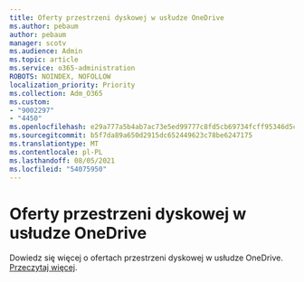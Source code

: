 ```yaml
---
title: Oferty przestrzeni dyskowej w usłudze OneDrive
ms.author: pebaum
author: pebaum
manager: scotv
ms.audience: Admin
ms.topic: article
ms.service: o365-administration
ROBOTS: NOINDEX, NOFOLLOW
localization_priority: Priority
ms.collection: Adm_O365
ms.custom:
- "9002297"
- "4450"
ms.openlocfilehash: e29a777a5b4ab7ac73e5ed99777c8fd5cb69734fcff95346d5c3820bca9d42b4
ms.sourcegitcommit: b5f7da89a650d2915dc652449623c78be6247175
ms.translationtype: MT
ms.contentlocale: pl-PL
ms.lasthandoff: 08/05/2021
ms.locfileid: "54075950"
---
```

# <a name="onedrive-storage-plans"></a>Oferty przestrzeni dyskowej w usłudze OneDrive

Dowiedz się więcej o ofertach przestrzeni dyskowej w usłudze OneDrive. [Przeczytaj więcej](https://support.office.com/article/OneDrive-storage-plan-and-billing-questions-989fce19-ade6-4e2f-81fb-941eabefee28).
